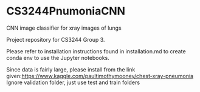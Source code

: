 # CS3244PnumoniaCNN
CNN image classifier for xray images of lungs

Project repository for CS3244 Group 3. 

Please refer to installation instructions found in installation.md to create conda env to use the Jupyter notebooks. 

Since data is fairly large, please install from the link given:https://www.kaggle.com/paultimothymooney/chest-xray-pneumonia 
Ignore validation folder, just use test and train folders
